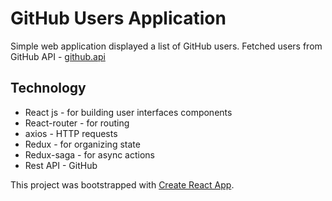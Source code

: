 # GitHub Users Application
Simple web application displayed a list of GitHub users. 
Fetched users from GitHub API - [github.api](https://developer.github.com/v3/)

## Technology
* React js - for building user interfaces components
* React-router - for routing
* axios - HTTP requests
* Redux - for organizing state
* Redux-saga - for async actions
* Rest API - GitHub


This project was bootstrapped with [Create React App](https://github.com/facebook/create-react-app).


